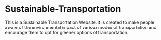 # Sustainable-Transportation

This is a Sustainable Transportation Website. It is created to make people aware of the environmental impact of various modes of transportation and encourage them to opt for greener options of transportation.
